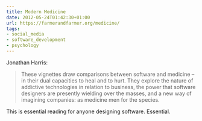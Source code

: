 ```yaml
---
title: Modern Medicine
date: 2012-05-24T01:42:30+01:00
url: https://farmerandfarmer.org/medicine/
tags:
- social_media
- software_development
- psychology
---
```

Jonathan Harris:

> These vignettes draw comparisons between software and medicine – in their dual capacities to heal and to hurt. They explore the nature of addictive technologies in relation to business, the power that software designers are presently wielding over the masses, and a new way of imagining companies: as medicine men for the species.

This is essential reading for anyone designing software. Essential.
